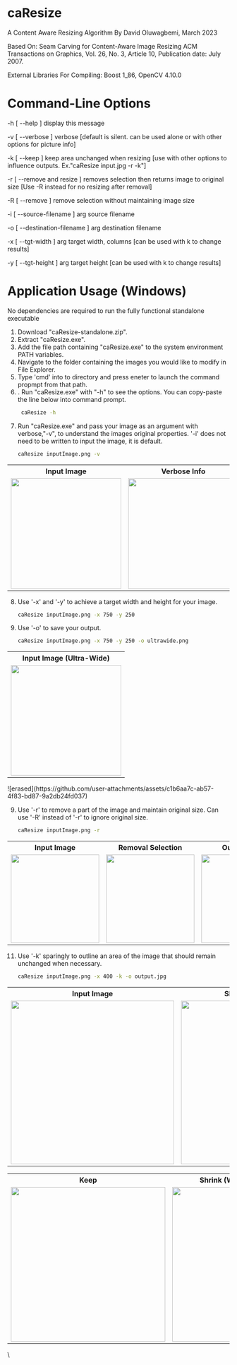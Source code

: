 # caResize
A Content Aware Resizing Algorithm By David Oluwagbemi, March 2023

Based On:
Seam Carving for Content-Aware Image Resizing
ACM Transactions on Graphics, Vol. 26, No. 3, Article 10, Publication date: July 2007.

External Libraries For Compiling:
Boost 1_86, 
OpenCV 4.10.0

# Command-Line Options

  -h [ --help ]                     display this message
  
  -v [ --verbose ]                  verbose [default is silent. can be used
                                    alone or with other options for picture
                                    info]
                                    
  -k [ --keep ]                     keep area unchanged when resizing [use with
                                    other options to influence outputs.
                                    Ex."caResize input.jpg -r -k"]
                                    
  -r [ --remove and resize ]        removes selection then returns image to
                                    original size [Use -R instead for no
                                    resizing after removal]
                                    
  -R [ --remove ]                   remove selection without maintaining image
                                    size
                                    
  -i [ --source-filename ] arg      source filename
  
  -o [ --destination-filename ] arg destination filename
  
  -x [ --tgt-width ] arg            target width, columns [can be used with k
                                    to change results]
                                    
  -y [ --tgt-height ] arg           target height [can be used with k to change
                                    results]

# Application Usage (Windows)
No dependencies are required to run the fully functional standalone executable
1. Download "caResize-standalone.zip".
2. Extract "caResize.exe".
3. Add the file path containing "caResize.exe" to the system environment PATH variables.
4. Navigate to the folder containing the images you would like to modify in File Explorer.
5. Type 'cmd' into to directory and press eneter to launch the command propmpt from that path.
6. .  Run "caResize.exe" with "-h" to see the options. You can copy-paste the line below into command prompt.
   ```bash
    caResize -h
7. Run "caResize.exe" and pass your image as an argument with verbose,"-v", to understand the images original properties. '-i' does not need to be written to input the image, it is default.
   ```bash
   caResize inputImage.png -v

<p align="center">
  <table>
    <tr>
      <th>Input Image</th>
      <th>Verbose Info</th>
    </tr>
    <tr>
      <td><img src="https://github.com/user-attachments/assets/d9b45ae2-6989-4997-ac5b-f59bfcd10727" height="250"></td>
      <td><img src="https://github.com/user-attachments/assets/b0428a56-b10a-45e1-b079-705f4fed88e8" height="250"></td>
    </tr>
  </table>
</p>

8. Use '-x' and '-y' to achieve a target width and height for your image.
   ```bash
   caResize inputImage.png -x 750 -y 250
9. Use '-o' to save your output.
    ```bash
   caResize inputImage.png -x 750 -y 250 -o ultrawide.png
<p align="center">
  <table>
    <tr>
      <th>Input Image (Ultra-Wide)</th>
    </tr>
    <tr>
      <td><img src="https://github.com/user-attachments/assets/b7722594-ce54-4032-abac-2e852d5524d0" height="250"></td>
    </tr>
  </table>
</p>
![erased](https://github.com/user-attachments/assets/c1b6aa7c-ab57-4f83-bd87-9a2db24fd037)



9. Use '-r' to remove a part of the image and maintain original size. Can use '-R' instead of '-r' to ignore original size.
   ```bash
   caResize inputImage.png -r

<p align="center">
  <table>
    <tr>
      <th>Input Image </th>
      <th>Removal Selection</th>
      <th>Output Image</th>
    </tr>
    <tr>
      <td><img src="https://github.com/user-attachments/assets/29cacbc9-751e-4631-baa3-9cd86bb2cf9d" height="200"></td>
      <td><img src="https://github.com/user-attachments/assets/c85e69ef-2436-414e-8d5b-75bccf593827" height="200"></td>
      <td><img src="https://github.com/user-attachments/assets/c1b6aa7c-ab57-4f83-bd87-9a2db24fd037" height="200"></td>
    </tr>
  </table>
</p>

11. Use '-k' sparingly to outline an area of the image that should remain unchanged when necessary.
    ```bash
    caResize inputImage.png -x 400 -k -o output.jpg

<p align="center">
  <table>
    <tr>
      <th>Input Image </th>
      <th>Shrink (Without Keep)</th>
    </tr>
    <tr>
      <td><img src="https://github.com/user-attachments/assets/e7dd8bf7-0794-4568-924e-42ea9e965b87" height="370"></td>
      <td><img src="https://github.com/user-attachments/assets/bc3c4d26-d96e-4715-8428-e2dbae7d697c" height="370"></td>
    </tr>
  </table>
</p>

<p align="center">
  <table>
    <tr>
      <th>Keep </th>
      <th>Shrink (With Keep Selection)</th>
    </tr>
    <tr>
      <td><img src="https://github.com/user-attachments/assets/4da30257-c9d2-4d74-b7a7-0a2044319961" height="350"></td>
      <td><img src="https://github.com/user-attachments/assets/0cb136cf-dc7d-4c04-8636-b4d7e91ef92c" height="350"></td>
    </tr>
  </table>
</p>\
